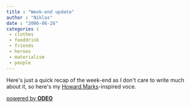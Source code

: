 ```yaml
---
title : "Week-end update"
author : "Niklas"
date : "2006-06-26"
categories : 
 - clothes
 - fooddrink
 - friends
 - heroes
 - materialism
 - people
---
```


Here's just a quick recap of the week-end as I don't care to write much about it, so here's my [Howard Marks](http://www.howardmarks.info)\-inspired voce.

  
[powered by **ODEO**](http://odeo.com/audio/1388704/view)
